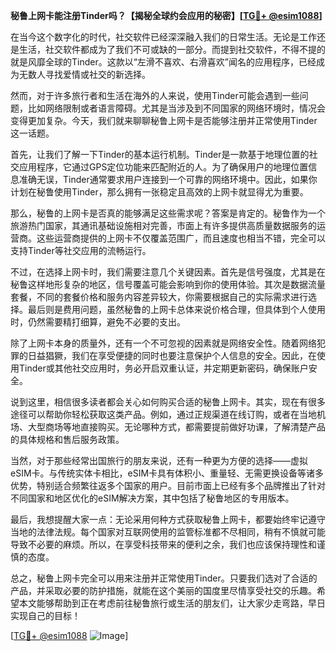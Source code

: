 **秘鲁上网卡能注册Tinder吗？【揭秘全球约会应用的秘密】[[TG💪+ @esim1088](https://t.me/s/esim1088)]**

在当今这个数字化的时代，社交软件已经深深融入我们的日常生活。无论是工作还是生活，社交软件都成为了我们不可或缺的一部分。而提到社交软件，不得不提的就是风靡全球的Tinder。这款以“左滑不喜欢、右滑喜欢”闻名的应用程序，已经成为无数人寻找爱情或社交的新选择。

然而，对于许多旅行者和生活在海外的人来说，使用Tinder可能会遇到一些问题，比如网络限制或者语言障碍。尤其是当涉及到不同国家的网络环境时，情况会变得更加复杂。今天，我们就来聊聊秘鲁上网卡是否能够注册并正常使用Tinder这一话题。

首先，让我们了解一下Tinder的基本运行机制。Tinder是一款基于地理位置的社交应用程序，它通过GPS定位功能来匹配附近的人。为了确保用户的地理位置信息准确无误，Tinder通常要求用户连接到一个可靠的网络环境中。因此，如果你计划在秘鲁使用Tinder，那么拥有一张稳定且高效的上网卡就显得尤为重要。

那么，秘鲁的上网卡是否真的能够满足这些需求呢？答案是肯定的。秘鲁作为一个旅游热门国家，其通讯基础设施相对完善，市面上有许多提供高质量数据服务的运营商。这些运营商提供的上网卡不仅覆盖范围广，而且速度也相当不错，完全可以支持Tinder等社交应用的流畅运行。

不过，在选择上网卡时，我们需要注意几个关键因素。首先是信号强度，尤其是在秘鲁这样地形复杂的地区，信号覆盖可能会影响到你的使用体验。其次是数据流量套餐，不同的套餐价格和服务内容差异较大，你需要根据自己的实际需求进行选择。最后则是费用问题，虽然秘鲁的上网卡总体来说价格合理，但具体到个人使用时，仍然需要精打细算，避免不必要的支出。

除了上网卡本身的质量外，还有一个不可忽视的因素就是网络安全性。随着网络犯罪的日益猖獗，我们在享受便捷的同时也要注意保护个人信息的安全。因此，在使用Tinder或其他社交应用时，务必开启双重认证，并定期更新密码，确保账户安全。

说到这里，相信很多读者都会关心如何购买合适的秘鲁上网卡。其实，现在有很多途径可以帮助你轻松获取这类产品。例如，通过正规渠道在线订购，或者在当地机场、大型商场等地直接购买。无论哪种方式，都需要提前做好功课，了解清楚产品的具体规格和售后服务政策。

当然，对于那些经常出国旅行的朋友来说，还有一种更为方便的选择——虚拟eSIM卡。与传统实体卡相比，eSIM卡具有体积小、重量轻、无需更换设备等诸多优势，特别适合频繁往返多个国家的用户。目前市面上已经有多个品牌推出了针对不同国家和地区优化的eSIM解决方案，其中包括了秘鲁地区的专用版本。

最后，我想提醒大家一点：无论采用何种方式获取秘鲁上网卡，都要始终牢记遵守当地的法律法规。每个国家对互联网使用的监管标准都不尽相同，稍有不慎就可能导致不必要的麻烦。所以，在享受科技带来的便利之余，我们也应该保持理性和谨慎的态度。

总之，秘鲁上网卡完全可以用来注册并正常使用Tinder。只要我们选对了合适的产品，并采取必要的防护措施，就能在这个美丽的国度里尽情享受社交的乐趣。希望本文能够帮助到正在考虑前往秘鲁旅行或生活的朋友们，让大家少走弯路，早日实现自己的目标！

[[TG💪+ @esim1088](https://t.me/s/esim1088) ![Image](https://i.postimg.cc/4NQfJmqS/Snipaste-2025-05-13-00-14-12.png)]